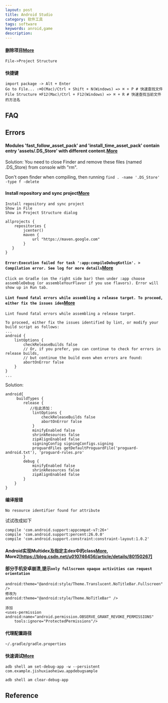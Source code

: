 ```yaml
---
layout: post
title: Android Studio
category: 软件工具
tags: software
keywords: anroid,game
description: 
---
```


#### 删除项目[More](http://jingyan.baidu.com/article/c74d6000813b2b0f6b595d48.html)

```
File->Project Structure
```

#### 快捷键

```
import package -> Alt + Enter
Go to File... ⇧⌘O(Mac)/Ctrl + Shift + N(Windows) => ⌘ + P # 快速查找文件
File Structure ⌘F12(Mac)/Ctrl + F12(Windows) => ⌘ + R # 快速查找当前文件的方法名
```

## FAQ


## Errors


#### Modules 'fast_follow_asset_pack' and 'install_time_asset_pack' contain entry 'assets/.DS_Store' with different content.[More](https://stackoverflow.com/questions/18080950/google-play-developer-console-shows-ds-store-in-native-platforms-section-of-uplo)

Solution:
You need to close Finder and remove these files (named .DS_Store) from console with "rm".

Don't open finder when compiling, then running `find . -name '.DS_Store' -type f -delete`

#### Install repository and sync project[More](https://stackoverflow.com/questions/43495549/cannot-install-repository-and-sync-project-in-android-studio)

```
Install repository and sync project
Show in File
Show in Project Structure dialog
```

```
allprojects {
    repositories {
        jcenter()
        maven {
            url "https://maven.google.com"
        }
   }
}
```

#### `Error:Execution failed for task ':app:compileDebugKotlin'. > Compilation error. See log for more details`[More](https://stackoverflow.com/questions/43848845/errorexecution-failed-for-task-appcompiledebugkotlin-compilation-error)

```
Click on Gradle (on the right side bar) then under :app choose assembleDebug (or assembleYourFlavor if you use flavors). Error will show up in Run tab. 
```

#### `Lint found fatal errors while assembling a release target. To proceed, either fix the issues iden`[More](https://blog.csdn.net/lplj717/article/details/105434364)

```
Lint found fatal errors while assembling a release target.
 
To proceed, either fix the issues identified by lint, or modify your build script as follows:
...
android {
    lintOptions {
        checkReleaseBuilds false
        // Or, if you prefer, you can continue to check for errors in release builds,
        // but continue the build even when errors are found:
        abortOnError false
    }
}
...
```

Solution:
```
android{
	 buildTypes {
        release {
           //在此添加：
            lintOptions {
                checkReleaseBuilds false
                abortOnError false
            }
            minifyEnabled false
            shrinkResources false
            zipAlignEnabled false
            signingConfig signingConfigs.signing
            proguardFiles getDefaultProguardFile('proguard-android.txt'), 'proguard-rules.pro'
        }
        debug {
            minifyEnabled false
            shrinkResources false
            zipAlignEnabled false
        }
    }
}
```

#### 编译报错

```
No resource identifier found for attribute
```

试试改成如下

```
compile 'com.android.support:appcompat-v7:26+'
compile 'com.android.support:percent:26.0.0'
compile 'com.android.support.constraint:constraint-layout:1.0.2'
```


#### Android实现Multidex及指定主dex中的class[More](https://developer.android.com/studio/build/multidex?hl=zh-cn), More2[https://blog.csdn.net/u010746456/article/details/80150267]

#### 部分手机安卓崩溃,提示`only fullscreen opaque activities can request orientation`

```
android:theme="@android:style/Theme.Translucent.NoTitleBar.Fullscreen" />
修改为
android:theme="@android:style/Theme.NoTitleBar" />

添加
<uses-permission android:name="android.permission.OBSERVE_GRANT_REVOKE_PERMISSIONS"
    tools:ignore="ProtectedPermissions"/>
```

#### 代理配置路径

`~/.gradle/gradle.properties`

#### 快速调试[More](https://droidyue.com/blog/2017/05/14/a-little-but-useful-debug-skill_for_android/)

```
adb shell am set-debug-app -w --persistent  com.example.jishuxiaoheiwu.appdebugsample

adb shell am clear-debug-app
```

## Reference

